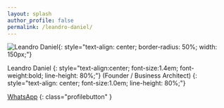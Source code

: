 ```yaml
---
layout: splash
author_profile: false
permalink: /leandro-daniel/
---
```


<style>
.profilebutton {
  text-align: center; 
  background-color: #845EC2; 
  color: #ffffff; 
  border-radius: 10px; 
  width: 200px;
}
</style>

![Leandro Daniel](/assets/images/leandrodaniel-avatar.png){: style="text-align: center; border-radius: 50%; width: 150px;"}

Leandro Daniel
{: style="text-align:center; font-size:1.4em; font-weight:bold; line-height: 80%;"}
(Founder / Business Architect)
{: style="text-align: center; font-size:1.0em; line-height: 80%;"}

[WhatsApp](https://wa.me/5511960784444)
{: class="profilebutton" }

